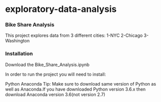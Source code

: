# exploratory-data-analysis
### Bike Share Analysis
This project explores data from 3 different cities: 1-NYC 2-Chicago 3-Washington

### Installation
Download the Bike_Share_Analysis.ipynb

In order to run the project you will need to install:

Python
Anaconda
Tip: Make sure to download same version of Python as well as Anaconda.If you have downloaded Python version 3.6.x then download Anaconda version 3.6(not version 2.7)
